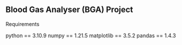 ## Blood Gas Analyser (BGA) Project

Requirements

python == 3.10.9
numpy == 1.21.5
matplotlib == 3.5.2
pandas == 1.4.3
